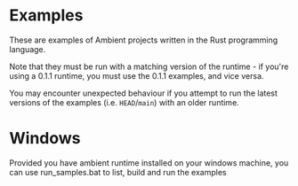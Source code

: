 # Examples

These are examples of Ambient projects written in the Rust programming language.

Note that they must be run with a matching version of the runtime - if you're using a 0.1.1 runtime, you must use the 0.1.1 examples, and vice versa.

You may encounter unexpected behaviour if you attempt to run the latest versions of the examples (i.e. `HEAD`/`main`) with an older runtime.

# Windows

Provided you have ambient runtime installed on your windows machine, you can use run_samples.bat to list, build and run the examples
